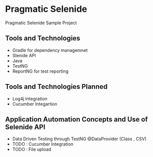 # Pragmatic Selenide 
Pragmatic Selenide Sample Project 

## Tools and Technologies 
* Gradle for dependency managemnet
* Slenide API 
* Java 
* TestNG 
* ReportNG for test reporting 

## Tools and Technologies Planned 
* Log4j Integration 
* Cucumber Integartion 

## Application Automation Concepts and Use of Selenide API 
* Data Driven Testing through TestNG @DataProvider (Class , CSV)
* TODO : Cucumber Integration 
* TODO : File upload 
